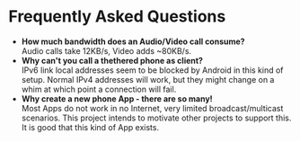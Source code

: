 # Frequently Asked Questions

* **How much bandwidth does an Audio/Video call consume?**  
    Audio calls take 12KB/s, Video adds ~80KB/s.
* **Why can't you call a thethered phone as client?**  
    IPv6 link local addresses seem to be blocked by Android in this kind of setup. Normal IPv4 addresses will work, but they might change on a whim at which point a connection will fail.
* **Why create a new phone App - there are so many!**  
    Most Apps do not work in no Internet, very limited broadcast/multicast scenarios. This project intends to motivate other projects to support this. It is good that this kind of App exists.
